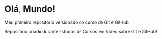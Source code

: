 # Olá, Mundo!
 Meu primeiro repositório versionado do curso de Git e GitHub

Repositório criado durante estudos de Cursos em Vídeo sobre Git e GitHub!